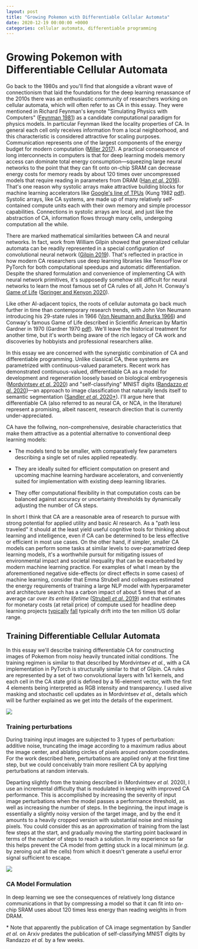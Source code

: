 ```yaml
---
layout: post
title: "Growing Pokemon with Differentiable Cellular Automata" 
date: 2020-12-19 00:00:00 +0000
categories: cellular automata, differentiable programming
---
```


# Growing Pokemon with Differentiable Cellular Automata

Go back to the 1980s and you'll find that alongside a vibrant wave of connectionism that laid the foundations for the deep learning renassance of the 2010s there was an enthusiastic community of researchers working on cellular automata, which will often refer to as CA in this essay. They were mentioned in Richard Feynman's keynote "Simulating Physics with Computers" ([Feynman 1981](https://www.semanticscholar.org/paper/Simulating-physics-with-computers-Feynman/529595f0bbf7d8d38354436f5ce7a3293e66bd05)) as a candidate computational paradigm for physics models. In particular Feynman liked the locality properties of CA. In general each cell only receives information from a local neighborhood, and this characteristic is considered attractive for scaling purposes. Communication represents one of the largest components of the energy budget for modern computation ([Miller 2017](https://arxiv.org/abs/1609.05510v2)). A practical consequence of long interconnects in computers is that for deep learning models memory access can dominate total energy consumption—squeezing large neural networks to the point that they can fit onto on-chip SRAM can decrease energy costs for memory reads by about 120 times over uncompressed models that require reading in parameters from DRAM ([Han _et al._ 2016](https://arxiv.org/abs/1510.00149)). That's one reason why systolic arrays make attractive building blocks for machine learning accelerators like [Google's line of TPUs](https://cloud.google.com/blog/products/gcp/an-in-depth-look-at-googles-first-tensor-processing-unit-tpu) (Kung 1982 [pdf](https://www.cs.virginia.edu/~smk9u/CS4330S19/kung_-_1982_-_why_systolic_architectures.pdf)). Systolic arrays, like CA systems, are made up of many relatively self-contained compute units each with their own memory and simple processor capabilities. Connections in systolic arrays are local, and just like the abstraction of CA, information flows through many cells, undergoing computation all the while.

There are marked mathematical similarities between CA and neural networks. In fact, work from William Gilpin showed that generalized cellular automata can be readily represented in a special configuration of convolutional neural network ([Gilpin 2019](https://arxiv.org/abs/1809.02942v1)). That's reflected in practice in how modern CA researchers use deep learning libraries like TensorFlow or PyTorch for both computational speedups and automatic differentiation. Despite the shared formulation and convenience of implementing CA with neural network primitives, it's supposedly somehow still difficult for neural networks to learn the most famous set of CA rules of all, John H. Conway's [Game of Life](https://en.wikipedia.org/wiki/Conway%27s_Game_of_Life) ([Springer and Kenyon 2020](https://arxiv.org/abs/2009.01398)).

Like other AI-adjacent topics, the roots of cellular automata go back much further in time than contemporary research trends, with John Von Neumann introducing his 29-state rules in 1966 ([Von Neumann and Burks 1966](https://archive.org/details/theoryofselfrepr00vonn_0)) and Conway's famous Game of Life described in Scientific American by Martin Gardner in 1970 (Gardner 1970 [pdf](https://web.stanford.edu/class/sts145/Library/life.pdf)). We'll leave the historical treatment for another time, but it's worth being aware of the rich legacy of CA work and discoveries by hobbyists and professional researchers alike. 

In this essay we are concerned with the synergistic combination of CA and differentiable programming. Unlike classical CA, these systems are parametrized with continuous-valued parameters. Recent work has demonstrated continuous-valued, differentiable CA as a model for development and regeneration loosely based on biological embryogenesis ([Mordvintsev _et al._ 2020](https://distill.pub/2020/growing-ca/)) and "self-classifying" MNIST digits ([Randazzo _et al._ 2020](https://distill.pub/2020/selforg/mnist/))—an approach to image classification that naturally lends itself to semantic segmentation ([Sandler _et al._ 2020\*](https://arxiv.org/abs/2008.04965)). I'll argue here that differentiable CA (also referred to as neural CA, or NCA, in the literature) represent a promising, albeit nascent, research direction that is currently under-appreciated. 

CA have the follwing, non-comprehensive, desirable characteristics that make them attractive as a potential alternative to conventional deep learning models:

* The models tend to be smaller, with comparatively few parameters describing a single set of rules applied repeatedly.

* They are ideally suited for efficient computation on present and upcoming machine learning hardware accelerators, and conveniently suited for implementation with existing deep learning libraries.

* They offer computational flexibility in that computation costs can be balanced against accuracy or uncertainty thresholds by dynamically adjusting the number of CA steps.

In short I think that CA are a reasonable area of research to pursue with strong potential for applied utility and basic AI research. As a "path less traveled" it should at the least yield useful cognitive tools for thinking about learning and intelligence, even if CA can be determined to be less effective or efficient in most use cases. On the other hand, if simpler, smaller CA models can perform some tasks at similar levels to over-parametrized deep learning models, it's a worthwhile pursuit for mitigating issues of environmental impact and societal inequality that can be exacerbated by modern machine learning practice. For examples of what I mean by the aforementioned negative side-effects (or direct effects in some cases) of machine learning, consider that Emma Strubell and colleagues estimated the energy requirements of training a large NLP model with hyperparameter and architecture search has a carbon impact of about 5 times that of an average car _over its entire lifetime_ ([Strubell _et al._ 2019](https://arxiv.org/abs/1906.02243)) and that estimates for monetary costs (at retail price) of compute used for headline deep learning projects [typically](https://www.yuzeh.com/data/agz-cost.html) [fall](https://lambdalabs.com/blog/demystifying-gpt-3/) typically drift into the ten million US dollar range.

## Training Differentiable Cellular Automata

In this essay we'll describe training differentiable CA for constructing images of Pokemon from noisy heavily truncated initial conditions. The training regimen is similar to that described by Mordvintsev _et al._, with a CA implementation in PyTorch is structurally similar to that of Gilpin. CA rules are represented by a set of two convolutional layers with 1x1 kernels, and each cell in the CA state grid is defined by a 16-element vector, with the first 4 elements being interpreted as RGB intensity and transparency. I used alive masking and stochastic cell updates as in Mordvintsev _et al._, details which will be further explained as we get into the details of the experiment. 

<img src="./assets/ca_convolutions.png">

### Training perturbations

During training input images are subjected to 3 types of perturbation: additive noise, truncating the image according to a maximum radius about the image center, and ablating circles of pixels around random coordinates. For the work described here, perturbations are applied only at the first time step, but we could conceivably train more resilient CA by applying perturbations at random intervals.

Departing slightly from the training described in (Mordvintsev _et al._ 2020), I use an incremental difficulty that is modulated in keeping with improved CA performance. This is accomplished by increasing the severity of input image perturbations when the model passes a performance threshold, as well as increasing the number of steps. In the beginning, the input image is essentially a slightly noisy version of the target image, and by the end it amounts to a heavily cropped version with substantial noise and missing pixels. You could consider this as an approximation of training from the last few steps at the start, and gradually moving the starting point backward in terms of the number of steps to reach a solution. In my experience so far this helps prevent the CA model from getting stuck in a local minimum (_e.g._ by zeroing out all the cells) from which it doesn't generate a useful error signal sufficient to escape. 

<img src="./assets/ca_perturbations.png">

### CA Model Formulation

In deep learning we see the consequences of relatively long distance communications in that by compressing a model so that it can fit into on-chip SRAM uses about 120 times less energy than reading weights in from DRAM. 

\* Note that apparently the publication of CA image segmentation by Sandler _et al._ on Arxiv predates the publication of self-classifying MNIST digits by Randazzo _et al._ by a few weeks.
